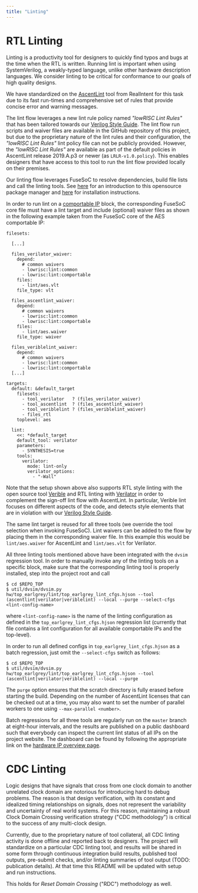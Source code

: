 ```yaml
---
title: "Linting"
---
```


# RTL Linting

Linting is a productivity tool for designers to quickly find typos and bugs at the time when the RTL is written.
Running lint is important when using SystemVerilog, a weakly-typed language, unlike other hardware description languages.
We consider linting to be critical for conformance to our goals of high quality designs.

We have standardized on the [AscentLint](https://www.realintent.com/rtl-linting-ascent-lint/) tool from RealIntent for this task due to its fast run-times and comprehensive set of rules that provide concise error and warning messages.

The lint flow leverages a new lint rule policy named _"lowRISC Lint Rules"_ that has been tailored towards our [Verilog Style Guide](https://github.com/lowRISC/style-guides/blob/master/VerilogCodingStyle.md).
The lint flow run scripts and waiver files are available in the GitHub repository of this project, but due to the proprietary nature of the lint rules and their configuration, the _"lowRISC Lint Rules"_ lint policy file can not be publicly provided.
However, the _"lowRISC Lint Rules"_ are available as part of the default policies in AscentLint release 2019.A.p3 or newer (as `LRLR-v1.0.policy`).
This enables designers that have access to this tool to run the lint flow provided locally on their premises.

Our linting flow leverages FuseSoC to resolve dependencies, build file lists and call the linting tools. See [here](https://github.com/olofk/fusesoc) for an introduction to this opensource package manager and [here](https://docs.opentitan.org/doc/ug/install_instructions/) for installation instructions.

In order to run lint on a [comportable IP](https://docs.opentitan.org/doc/rm/comportability_specification/) block, the corresponding FuseSoC core file must have a lint target and include (optional) waiver files as shown in the following example taken from the FuseSoC core of the AES comportable IP:
```
filesets:

  [...]

  files_verilator_waiver:
    depend:
      # common waivers
      - lowrisc:lint:common
      - lowrisc:lint:comportable
    files:
      - lint/aes.vlt
    file_type: vlt

  files_ascentlint_waiver:
    depend:
      # common waivers
      - lowrisc:lint:common
      - lowrisc:lint:comportable
    files:
      - lint/aes.waiver
    file_type: waiver

  files_veriblelint_waiver:
    depend:
      # common waivers
      - lowrisc:lint:common
      - lowrisc:lint:comportable
  [...]

targets:
  default: &default_target
    filesets:
      - tool_verilator   ? (files_verilator_waiver)
      - tool_ascentlint  ? (files_ascentlint_waiver)
      - tool_veriblelint ? (files_veriblelint_waiver)
      - files_rtl
    toplevel: aes

  lint:
    <<: *default_target
    default_tool: verilator
    parameters:
      - SYNTHESIS=true
    tools:
      verilator:
        mode: lint-only
        verilator_options:
          - "-Wall"
```
Note that the setup shown above also supports RTL style linting with the open source tool [Verible](https://github.com/google/verible/) and RTL linting with [Verilator](https://www.veripool.org/wiki/verilator) in order to complement the sign-off lint flow with AscentLint.
In particular, Verible lint focuses on different aspects of the code, and detects style elements that are in violation with our [Verilog Style Guide](https://github.com/lowRISC/style-guides/blob/master/VerilogCodingStyle.md).

The same lint target is reused for all three tools (we override the tool selection when invoking FuseSoC).
Lint waivers can be added to the flow by placing them in the corresponding waiver file.
In this example this would be `lint/aes.waiver` for AscentLint and `lint/aes.vlt` for Verilator.

All three linting tools mentioned above have been integrated with the `dvsim` regression tool.
In order to manually invoke any of the linting tools on a specific block, make sure that the corresponding linting tool is properly installed, step into the project root and call
```console
$ cd $REPO_TOP
$ util/dvsim/dvsim.py hw/top_earlgrey/lint/top_earlgrey_lint_cfgs.hjson --tool (ascentlint|verilator|veriblelint) --local --purge --select-cfgs <lint-config-name>
```
where `<lint-config-name>` is the name of the linting configuration as defined in the `top_earlgrey_lint_cfgs.hjson` regression list (currently that file contains a lint configuration for all available comportable IPs and the top-level).

In order to run all defined configs in `top_earlgrey_lint_cfgs.hjson` as a batch regression, just omit the `--select-cfgs` switch as follows:
```console
$ cd $REPO_TOP
$ util/dvsim/dvsim.py hw/top_earlgrey/lint/top_earlgrey_lint_cfgs.hjson --tool (ascentlint|verilator|veriblelint) --local --purge
```
The `purge` option ensures that the scratch directory is fully erased before starting the build.
Depending on the number of AscentLint licenses that can be checked out at a time, you may also want to set the number of parallel workers to one using `--max-parallel <number>`.

Batch regressions for all three tools are regularly run on the `master` branch at eight-hour intervals, and the results are published on a public dashboard such that everybody can inspect the current lint status of all IPs on the project website.
The dashboard can be found by following the appropriate link on the [hardware IP overview page](https://docs.opentitan.org/hw).

# CDC Linting

Logic designs that have signals that cross from one clock domain to
another unrelated clock domain are notorious for introducing hard to
debug problems.  The reason is that design verification, with its constant
and idealized timing relationships on signals, does not represent the
variability and uncertainty of real world systems.  For this reason,
maintaining a robust Clock Domain Crossing verification strategy ("CDC
methodology") is critical to the success of any multi-clock design.

Currently, due to the proprietary nature of tool collateral, all CDC linting
activity is done offline and reported back to designers.  The project will
standardize on a particular CDC linting tool, and results will be shared in
some form through continuous integration build results, published tool
outputs, pre-submit checks, and/or linting summaries of tool output
(TODO: publication details).  At that time this README will be updated
with setup and run instructions.

This holds for *Reset Domain Crossing* ("RDC") methodology as well.
